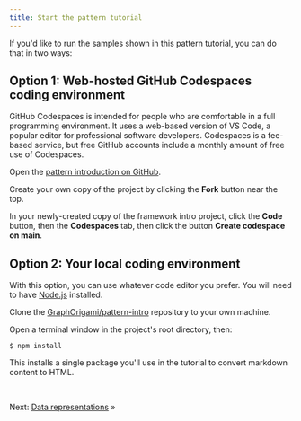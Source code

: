 ```yaml
---
title: Start the pattern tutorial
---
```


If you'd like to run the samples shown in this pattern tutorial, you can do that in two ways:

## Option 1: Web-hosted GitHub Codespaces coding environment

GitHub Codespaces is intended for people who are comfortable in a full programming environment. It uses a web-based version of VS Code, a popular editor for professional software developers. Codespaces is a fee-based service, but free GitHub accounts include a monthly amount of free use of Codespaces.

<span class="tutorialStep"></span> Open the
<a href="https://github.com/GraphOrigami/pattern-intro" target="_blank">pattern introduction on GitHub</a>.

<span class="tutorialStep"></span> Create your own copy of the project by clicking the **Fork** button near the top.

<span class="tutorialStep"></span> In your newly-created copy of the framework intro project, click the **Code** button, then the **Codespaces** tab, then click the button **Create codespace on main**.

## Option 2: Your local coding environment

With this option, you can use whatever code editor you prefer. You will need to have [Node.js](https://nodejs.org/en/) installed.

<span class="tutorialStep"></span> Clone the [GraphOrigami/pattern-intro](https://github.com/GraphOrigami/pattern-intro) repository to your own machine.

<span class="tutorialStep"></span> Open a terminal window in the project's root directory, then:

```console
$ npm install
```

This installs a single package you'll use in the tutorial to convert markdown content to HTML.

&nbsp;

Next: [Data representations](representations.html) »
